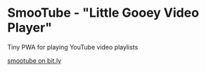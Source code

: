 # SmooTube - "Little Gooey Video Player"

Tiny PWA for playing YouTube video playlists

[smootube on bit.ly](https://bit.ly/smootube)
